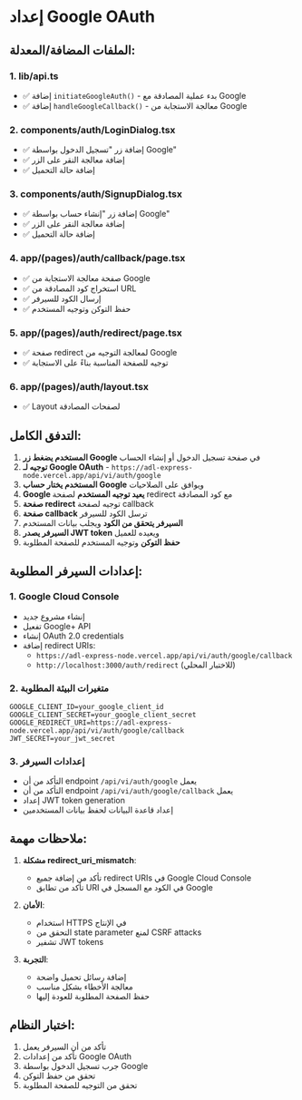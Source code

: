 # إعداد Google OAuth

## الملفات المضافة/المعدلة:

### 1. **lib/api.ts**
- ✅ إضافة `initiateGoogleAuth()` - بدء عملية المصادقة مع Google
- ✅ إضافة `handleGoogleCallback()` - معالجة الاستجابة من Google

### 2. **components/auth/LoginDialog.tsx**
- ✅ إضافة زر "تسجيل الدخول بواسطة Google"
- ✅ إضافة معالجة النقر على الزر
- ✅ إضافة حالة التحميل

### 3. **components/auth/SignupDialog.tsx**
- ✅ إضافة زر "إنشاء حساب بواسطة Google"
- ✅ إضافة معالجة النقر على الزر
- ✅ إضافة حالة التحميل

### 4. **app/(pages)/auth/callback/page.tsx**
- ✅ صفحة معالجة الاستجابة من Google
- ✅ استخراج كود المصادقة من URL
- ✅ إرسال الكود للسيرفر
- ✅ حفظ التوكن وتوجيه المستخدم

### 5. **app/(pages)/auth/redirect/page.tsx**
- ✅ صفحة redirect لمعالجة التوجيه من Google
- ✅ توجيه للصفحة المناسبة بناءً على الاستجابة

### 6. **app/(pages)/auth/layout.tsx**
- ✅ Layout لصفحات المصادقة

## التدفق الكامل:

1. **المستخدم يضغط زر Google** في صفحة تسجيل الدخول أو إنشاء الحساب
2. **توجيه لـ Google OAuth** - `https://adl-express-node.vercel.app/api/vi/auth/google`
3. **المستخدم يختار حساب Google** ويوافق على الصلاحيات
4. **Google يعيد توجيه المستخدم** لصفحة redirect مع كود المصادقة
5. **صفحة redirect** توجيه لصفحة callback
6. **صفحة callback** ترسل الكود للسيرفر
7. **السيرفر يتحقق من الكود** ويجلب بيانات المستخدم
8. **السيرفر يصدر JWT token** ويعيده للعميل
9. **حفظ التوكن** وتوجيه المستخدم للصفحة المطلوبة

## إعدادات السيرفر المطلوبة:

### 1. **Google Cloud Console**
- إنشاء مشروع جديد
- تفعيل Google+ API
- إنشاء OAuth 2.0 credentials
- إضافة redirect URIs:
  - `https://adl-express-node.vercel.app/api/vi/auth/google/callback`
  - `http://localhost:3000/auth/redirect` (للاختبار المحلي)

### 2. **متغيرات البيئة المطلوبة**
```env
GOOGLE_CLIENT_ID=your_google_client_id
GOOGLE_CLIENT_SECRET=your_google_client_secret
GOOGLE_REDIRECT_URI=https://adl-express-node.vercel.app/api/vi/auth/google/callback
JWT_SECRET=your_jwt_secret
```

### 3. **إعدادات السيرفر**
- التأكد من أن endpoint `/api/vi/auth/google` يعمل
- التأكد من أن endpoint `/api/vi/auth/google/callback` يعمل
- إعداد JWT token generation
- إعداد قاعدة البيانات لحفظ بيانات المستخدمين

## ملاحظات مهمة:

1. **مشكلة redirect_uri_mismatch**: 
   - تأكد من إضافة جميع redirect URIs في Google Cloud Console
   - تأكد من تطابق URI في الكود مع المسجل في Google

2. **الأمان**:
   - استخدام HTTPS في الإنتاج
   - التحقق من state parameter لمنع CSRF attacks
   - تشفير JWT tokens

3. **التجربة**:
   - إضافة رسائل تحميل واضحة
   - معالجة الأخطاء بشكل مناسب
   - حفظ الصفحة المطلوبة للعودة إليها

## اختبار النظام:

1. تأكد من أن السيرفر يعمل
2. تأكد من إعدادات Google OAuth
3. جرب تسجيل الدخول بواسطة Google
4. تحقق من حفظ التوكن
5. تحقق من التوجيه للصفحة المطلوبة 